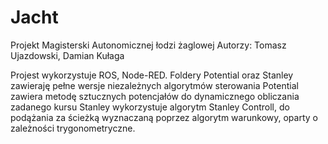 # Jacht

Projekt Magisterski Autonomicznej łodzi żaglowej
Autorzy: Tomasz Ujazdowski, Damian Kułaga

Projest wykorzystuje ROS, Node-RED.
Foldery Potential oraz Stanley zawieraję pełne wersje niezależnych algorytmów sterowania
Potential zawiera metodę sztucznych potencjałów do dynamicznego obliczania zadanego kursu
Stanley wykorzystuje algorytm Stanley Controll, do podążania za ścieżką wyznaczaną poprzez algorytm warunkowy, oparty o zależności trygonometryczne.
